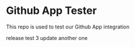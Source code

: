# Github App Tester

This repo is used to test our Github App integration

release test 3 update
another one 
